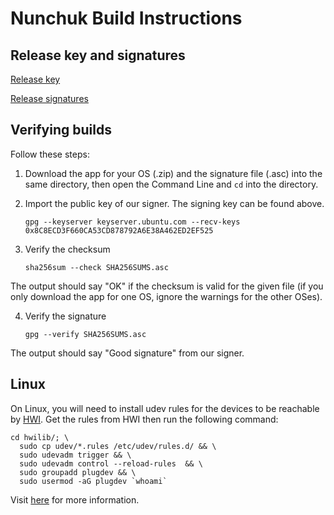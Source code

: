 # Nunchuk Build Instructions

## Release key and signatures

[Release key](https://keyserver.ubuntu.com/pks/lookup?search=0x8C8ECD3F660CA53CD878792A6E38A462ED2EF525&fingerprint=on&op=index)

[Release signatures](https://nunchuk-downloads.s3.ap-southeast-1.amazonaws.com/v1.9.1/SHA256SUMS.asc)

## Verifying builds

Follow these steps:

1. Download the app for your OS (.zip) and the signature file (.asc) into the same directory, then open the Command Line and `cd` into the directory.
2. Import the public key of our signer. The signing key can be found above. 

    `gpg --keyserver keyserver.ubuntu.com --recv-keys 0x8C8ECD3F660CA53CD878792A6E38A462ED2EF525`

3. Verify the checksum

    `sha256sum --check SHA256SUMS.asc`

The output should say "OK" if the checksum is valid for the given file (if you only download the app for one OS, ignore the warnings for the other OSes).


4. Verify the signature

    `gpg --verify SHA256SUMS.asc`

The output should say "Good signature" from our signer.

## Linux

On Linux, you will need to install udev rules for the devices to be reachable by [HWI](https://github.com/bitcoin-core/HWI). Get the rules from HWI then run the following command: 

```Shell
cd hwilib/; \
  sudo cp udev/*.rules /etc/udev/rules.d/ && \
  sudo udevadm trigger && \
  sudo udevadm control --reload-rules  && \
  sudo groupadd plugdev && \
  sudo usermod -aG plugdev `whoami`
```

Visit [here](https://github.com/bitcoin-core/HWI/tree/master/hwilib/udev) for more information.
